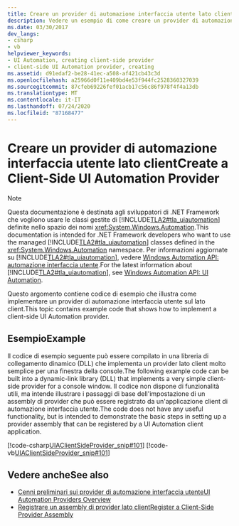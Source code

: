 ```yaml
---
title: Creare un provider di automazione interfaccia utente lato client
description: Vedere un esempio di come creare un provider di automazione interfaccia utente lato client. Nell'esempio viene implementato un provider lato client semplice per una finestra della console.
ms.date: 03/30/2017
dev_langs:
- csharp
- vb
helpviewer_keywords:
- UI Automation, creating client-side provider
- client-side UI Automation provider, creating
ms.assetid: d91edaf2-be28-41ec-a508-af421cb43c3d
ms.openlocfilehash: a25966d0f11e409bd4e53f944fc2528360327039
ms.sourcegitcommit: 87cfeb69226fef01acb17c56c86f978f4f4a13db
ms.translationtype: MT
ms.contentlocale: it-IT
ms.lasthandoff: 07/24/2020
ms.locfileid: "87168477"
---
```

# <a name="create-a-client-side-ui-automation-provider"></a><span data-ttu-id="b445a-104">Creare un provider di automazione interfaccia utente lato client</span><span class="sxs-lookup"><span data-stu-id="b445a-104">Create a Client-Side UI Automation Provider</span></span>
> [!NOTE]
> <span data-ttu-id="b445a-105">Questa documentazione è destinata agli sviluppatori di .NET Framework che vogliono usare le classi gestite di [!INCLUDE[TLA2#tla_uiautomation](../../../includes/tla2sharptla-uiautomation-md.md)] definite nello spazio dei nomi <xref:System.Windows.Automation>.</span><span class="sxs-lookup"><span data-stu-id="b445a-105">This documentation is intended for .NET Framework developers who want to use the managed [!INCLUDE[TLA2#tla_uiautomation](../../../includes/tla2sharptla-uiautomation-md.md)] classes defined in the <xref:System.Windows.Automation> namespace.</span></span> <span data-ttu-id="b445a-106">Per informazioni aggiornate su [!INCLUDE[TLA2#tla_uiautomation](../../../includes/tla2sharptla-uiautomation-md.md)], vedere [Windows Automation API: automazione interfaccia utente](/windows/win32/winauto/entry-uiauto-win32).</span><span class="sxs-lookup"><span data-stu-id="b445a-106">For the latest information about [!INCLUDE[TLA2#tla_uiautomation](../../../includes/tla2sharptla-uiautomation-md.md)], see [Windows Automation API: UI Automation](/windows/win32/winauto/entry-uiauto-win32).</span></span>  
  
 <span data-ttu-id="b445a-107">Questo argomento contiene codice di esempio che illustra come implementare un provider di automazione interfaccia utente sul lato client.</span><span class="sxs-lookup"><span data-stu-id="b445a-107">This topic contains example code that shows how to implement a client-side UI Automation provider.</span></span>  
  
## <a name="example"></a><span data-ttu-id="b445a-108">Esempio</span><span class="sxs-lookup"><span data-stu-id="b445a-108">Example</span></span>  
 <span data-ttu-id="b445a-109">Il codice di esempio seguente può essere compilato in una libreria di collegamento dinamico (DLL) che implementa un provider lato client molto semplice per una finestra della console.</span><span class="sxs-lookup"><span data-stu-id="b445a-109">The following example code can be built into a dynamic-link library (DLL) that implements a very simple client-side provider for a console window.</span></span> <span data-ttu-id="b445a-110">Il codice non dispone di funzionalità utili, ma intende illustrare i passaggi di base dell'impostazione di un assembly di provider che può essere registrato da un'applicazione client di automazione interfaccia utente.</span><span class="sxs-lookup"><span data-stu-id="b445a-110">The code does not have any useful functionality, but is intended to demonstrate the basic steps in setting up a provider assembly that can be registered by a UI Automation client application.</span></span>  
  
 [!code-csharp[UIAClientSideProvider_snip#101](../../../samples/snippets/csharp/VS_Snippets_Wpf/UIAClientSideProvider_snip/CSharp/CSProviderProgram.cs#101)]
 [!code-vb[UIAClientSideProvider_snip#101](../../../samples/snippets/visualbasic/VS_Snippets_Wpf/UIAClientSideProvider_snip/visualbasic/csproviderprogram.vb#101)]  
  
## <a name="see-also"></a><span data-ttu-id="b445a-111">Vedere anche</span><span class="sxs-lookup"><span data-stu-id="b445a-111">See also</span></span>

- [<span data-ttu-id="b445a-112">Cenni preliminari sui provider di automazione interfaccia utente</span><span class="sxs-lookup"><span data-stu-id="b445a-112">UI Automation Providers Overview</span></span>](ui-automation-providers-overview.md)
- [<span data-ttu-id="b445a-113">Registrare un assembly di provider lato client</span><span class="sxs-lookup"><span data-stu-id="b445a-113">Register a Client-Side Provider Assembly</span></span>](register-a-client-side-provider-assembly.md)
